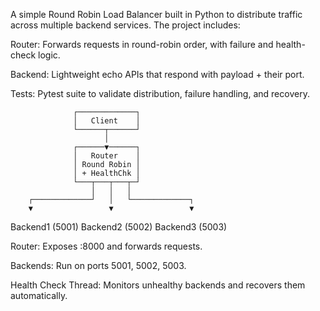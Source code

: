 A simple Round Robin Load Balancer built in Python to distribute traffic across multiple backend services.
The project includes:

Router: Forwards requests in round-robin order, with failure and health-check logic.

Backend: Lightweight echo APIs that respond with payload + their port.

Tests: Pytest suite to validate distribution, failure handling, and recovery.

                  ┌─────────────┐
                  │   Client    │
                  └──────┬──────┘
                         │
                  ┌──────▼──────┐
                  │   Router    │
                  │ Round Robin │
                  │ + HealthChk │
                  └───┬───┬───┬─┘
                      │   │   │
        ┌─────────────┘   │   └─────────────┐
        ▼                 ▼                 ▼
   Backend1 (5001)   Backend2 (5002)   Backend3 (5003)

   
Router: Exposes :8000 and forwards requests.

Backends: Run on ports 5001, 5002, 5003.

Health Check Thread: Monitors unhealthy backends and recovers them automatically.